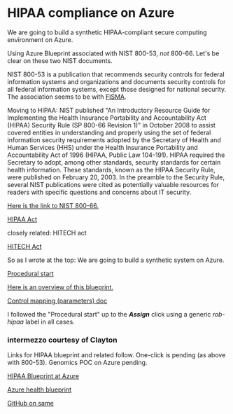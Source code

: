 # HIPAA compliance on Azure


We are going to build a synthetic HIPAA-compliant secure computing environment on Azure. 


Using Azure Blueprint associated with NIST 800-53, *not* 800-66. Let's be clear on these two NIST documents.


NIST 800-53 is a publication that recommends security controls for federal information systems and organizations and documents 
security controls for all federal information systems, except those designed for national security. The association seems
to be with [FISMA](https://en.wikipedia.org/wiki/Federal_Information_Security_Management_Act_of_2002). 


Moving to HIPAA: 
NIST published "An Introductory Resource Guide for Implementing the Health Insurance Portability and Accountability Act (HIPAA) 
Security Rule (SP 800-66 Revision 1)" in October 2008 to assist covered entities in understanding and properly using the set of
federal information security requirements adopted by the Secretary of Health and Human Services (HHS) under the 
Health Insurance Portability and Accountability Act of 1996 (HIPAA, Public Law 104-191). HIPAA required the Secretary to adopt, 
among other standards, security standards for certain health information. These standards, known as the HIPAA Security Rule, 
were published on February 20, 2003. In the preamble to the Security Rule, 
several NIST publications were cited as potentially valuable resources for readers with specific questions and concerns 
about IT security.


[Here is the link to NIST 800-66.](http://csrc.nist.gov/publications/nistpubs/800-66-Rev1/SP-800-66-Revision1.pdf)


[HIPAA Act](https://en.wikipedia.org/wiki/Health_Insurance_Portability_and_Accountability_Act)


closely related: HITECH act


[HITECH Act](https://en.wikipedia.org/wiki/Health_Information_Technology_for_Economic_and_Clinical_Health_Act)


So as I wrote at the top: We are going to build a synthetic system on Azure. 


[Procedural start](https://docs.microsoft.com/en-us/azure/governance/blueprints/samples/nist-sp-800-53-rev4/deploy)


[Here is an overview of this blueprint.](https://docs.microsoft.com/en-us/azure/governance/blueprints/samples/nist-sp-800-53-rev4/index)


[Control mapping (parameters) doc](https://docs.microsoft.com/en-us/azure/governance/blueprints/samples/nist-sp-800-53-rev4/control-mapping)


I followed the "Procedural start" up to the ***Assign*** click using a generic *rob-hipaa* label in all cases. 


### intermezzo courtesy of Clayton


Links for HIPAA blueprint and related follow.  One-click is pending (as above with 800-53).
Genomics POC on Azure pending.
 

[HIPAA Blueprint at Azure](https://servicetrust.microsoft.com/ViewPage/HIPAABlueprint)

 
[Azure health blueprint](https://docs.microsoft.com/en-us/azure/security/blueprints/azure-health)


[GitHub on same](https://github.com/Azure/Health-Data-and-AI-Blueprint)
